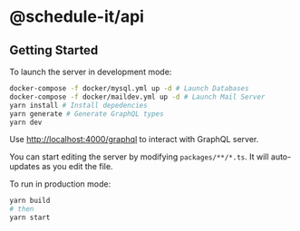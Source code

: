 # @schedule-it/api

## Getting Started

To launch the server in development mode:

```bash
docker-compose -f docker/mysql.yml up -d # Launch Databases
docker-compose -f docker/maildev.yml up -d # Launch Mail Server
yarn install # Install depedencies
yarn generate # Generate GraphQL types
yarn dev
```

Use [http://localhost:4000/graphql](http://localhost:4000/graphql) to interact with GraphQL server.

You can start editing the server by modifying `packages/**/*.ts`. It will auto-updates as you edit the file.

To run in production mode:

```bash
yarn build
# then
yarn start
```
